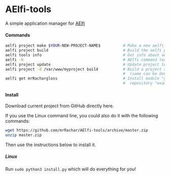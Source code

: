# AElfi-tools
A simple application manager for [AElfi](https://github.com/mrRachar/AElfi)

#### Commands
```bash
aelfi project make $YOUR-NEW-PROJECT-NAME$          # Make a new aelfi web-app from the latest AElfi version
aelfi project build                                 # Build the aelfi project (in the cwd)
aelfi tools info                                    # Get info about aelfi
aelfi -h                                            # AElfi command tool help
aelfi project update                                # Update project to latest AElfi version
aelfi project -d /var/www/myproject build           # Build a project at the given directory 
                                                    #  (same can be done with make)
aelfi get mrRachargloss                             # Install module "gloss"
                                                    #  repository "exampleProject" as a module
```

#### Install
Download current project from GitHub directly here.
 
If you use the Linux command line, you could also do it with the following commands:
```bash
wget https://github.com/mrRachar/AElfi-tools/archive/master.zip
unzip master.zip
```

Then use the instructions below to install it.

##### Linux
Run `sudo python3 install.py` which will do everything for you!
